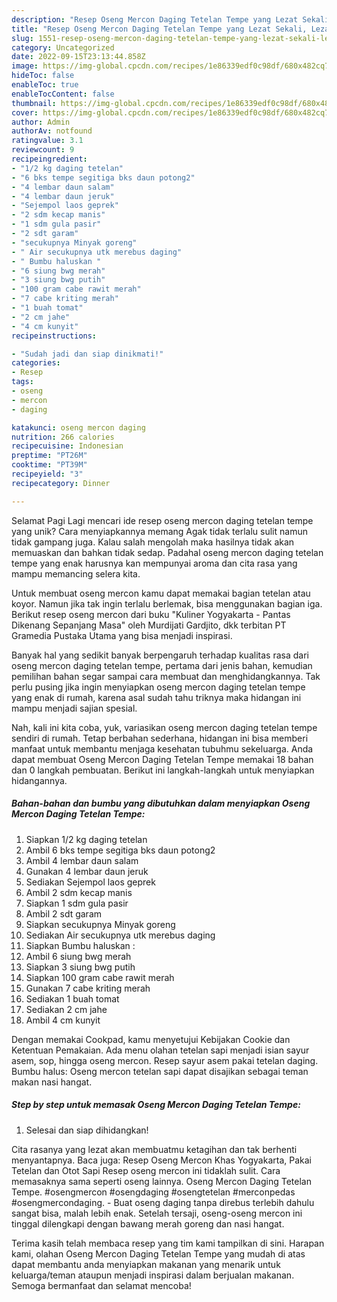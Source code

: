 ```yaml
---
description: "Resep Oseng Mercon Daging Tetelan Tempe yang Lezat Sekali, Lezat"
title: "Resep Oseng Mercon Daging Tetelan Tempe yang Lezat Sekali, Lezat"
slug: 1551-resep-oseng-mercon-daging-tetelan-tempe-yang-lezat-sekali-lezat
category: Uncategorized
date: 2022-09-15T23:13:44.858Z
image: https://img-global.cpcdn.com/recipes/1e86339edf0c98df/680x482cq70/oseng-mercon-daging-tetelan-tempe-foto-resep-utama.jpg
hideToc: false
enableToc: true
enableTocContent: false
thumbnail: https://img-global.cpcdn.com/recipes/1e86339edf0c98df/680x482cq70/oseng-mercon-daging-tetelan-tempe-foto-resep-utama.jpg
cover: https://img-global.cpcdn.com/recipes/1e86339edf0c98df/680x482cq70/oseng-mercon-daging-tetelan-tempe-foto-resep-utama.jpg
author: Admin
authorAv: notfound
ratingvalue: 3.1
reviewcount: 9
recipeingredient:
- "1/2 kg daging tetelan"
- "6 bks tempe segitiga bks daun potong2"
- "4 lembar daun salam"
- "4 lembar daun jeruk"
- "Sejempol laos geprek"
- "2 sdm kecap manis"
- "1 sdm gula pasir"
- "2 sdt garam"
- "secukupnya Minyak goreng"
- " Air secukupnya utk merebus daging"
- " Bumbu haluskan "
- "6 siung bwg merah"
- "3 siung bwg putih"
- "100 gram cabe rawit merah"
- "7 cabe kriting merah"
- "1 buah tomat"
- "2 cm jahe"
- "4 cm kunyit"
recipeinstructions:

- "Sudah jadi dan siap dinikmati!"
categories:
- Resep
tags:
- oseng
- mercon
- daging

katakunci: oseng mercon daging 
nutrition: 266 calories
recipecuisine: Indonesian
preptime: "PT26M"
cooktime: "PT39M"
recipeyield: "3"
recipecategory: Dinner

---
```



Selamat Pagi Lagi mencari ide resep oseng mercon daging tetelan tempe yang unik? Cara menyiapkannya memang Agak tidak terlalu sulit namun tidak gampang juga. Kalau salah mengolah maka hasilnya tidak akan memuaskan dan bahkan tidak sedap. Padahal oseng mercon daging tetelan tempe yang enak harusnya kan mempunyai aroma dan cita rasa yang mampu memancing selera kita.


Untuk membuat oseng mercon kamu dapat memakai bagian tetelan atau koyor. Namun jika tak ingin terlalu berlemak, bisa menggunakan bagian iga. Berikut resep oseng mercon dari buku &#34;Kuliner Yogyakarta - Pantas Dikenang Sepanjang Masa&#34; oleh Murdijati Gardjito, dkk terbitan PT Gramedia Pustaka Utama yang bisa menjadi inspirasi.

Banyak hal yang sedikit banyak berpengaruh terhadap kualitas rasa dari oseng mercon daging tetelan tempe, pertama dari jenis bahan, kemudian pemilihan bahan segar sampai cara membuat dan menghidangkannya. Tak perlu pusing jika ingin menyiapkan oseng mercon daging tetelan tempe yang enak di rumah, karena asal sudah tahu triknya maka hidangan ini mampu menjadi sajian spesial.


Nah, kali ini kita coba, yuk, variasikan oseng mercon daging tetelan tempe sendiri di rumah. Tetap berbahan sederhana, hidangan ini bisa memberi manfaat untuk membantu menjaga kesehatan tubuhmu sekeluarga. Anda dapat membuat Oseng Mercon Daging Tetelan Tempe memakai 18 bahan dan 0 langkah pembuatan. Berikut ini langkah-langkah untuk menyiapkan hidangannya.

<!--inarticleads1-->

##### Bahan-bahan dan bumbu yang dibutuhkan dalam menyiapkan Oseng Mercon Daging Tetelan Tempe:

1. Siapkan 1/2 kg daging tetelan
1. Ambil 6 bks tempe segitiga bks daun potong2
1. Ambil 4 lembar daun salam
1. Gunakan 4 lembar daun jeruk
1. Sediakan Sejempol laos geprek
1. Ambil 2 sdm kecap manis
1. Siapkan 1 sdm gula pasir
1. Ambil 2 sdt garam
1. Siapkan secukupnya Minyak goreng
1. Sediakan  Air secukupnya utk merebus daging
1. Siapkan  Bumbu haluskan :
1. Ambil 6 siung bwg merah
1. Siapkan 3 siung bwg putih
1. Siapkan 100 gram cabe rawit merah
1. Gunakan 7 cabe kriting merah
1. Sediakan 1 buah tomat
1. Sediakan 2 cm jahe
1. Ambil 4 cm kunyit


Dengan memakai Cookpad, kamu menyetujui Kebijakan Cookie dan Ketentuan Pemakaian. Ada menu olahan tetelan sapi menjadi isian sayur asem, sop, hingga oseng mercon. Resep sayur asem pakai tetelan daging. Bumbu halus: Oseng mercon tetelan sapi dapat disajikan sebagai teman makan nasi hangat. 

<!--inarticleads2-->

##### Step by step untuk memasak Oseng Mercon Daging Tetelan Tempe:


1. Selesai dan siap dihidangkan!

Cita rasanya yang lezat akan membuatmu ketagihan dan tak berhenti menyantapnya. Baca juga: Resep Oseng Mercon Khas Yogyakarta, Pakai Tetelan dan Otot Sapi Resep oseng mercon ini tidaklah sulit. Cara memasaknya sama seperti oseng lainnya. Oseng Mercon Daging Tetelan Tempe. #osengmercon #osengdaging #osengtetelan #merconpedas #osengmercondaging. - Buat oseng daging tanpa direbus terlebih dahulu sangat bisa, malah lebih enak. Setelah tersaji, oseng-oseng mercon ini tinggal dilengkapi dengan bawang merah goreng dan nasi hangat. 

Terima kasih telah membaca resep yang tim kami tampilkan di sini. Harapan kami, olahan Oseng Mercon Daging Tetelan Tempe yang mudah di atas dapat membantu anda menyiapkan makanan yang menarik untuk keluarga/teman ataupun menjadi inspirasi dalam berjualan makanan. Semoga bermanfaat dan selamat mencoba!
